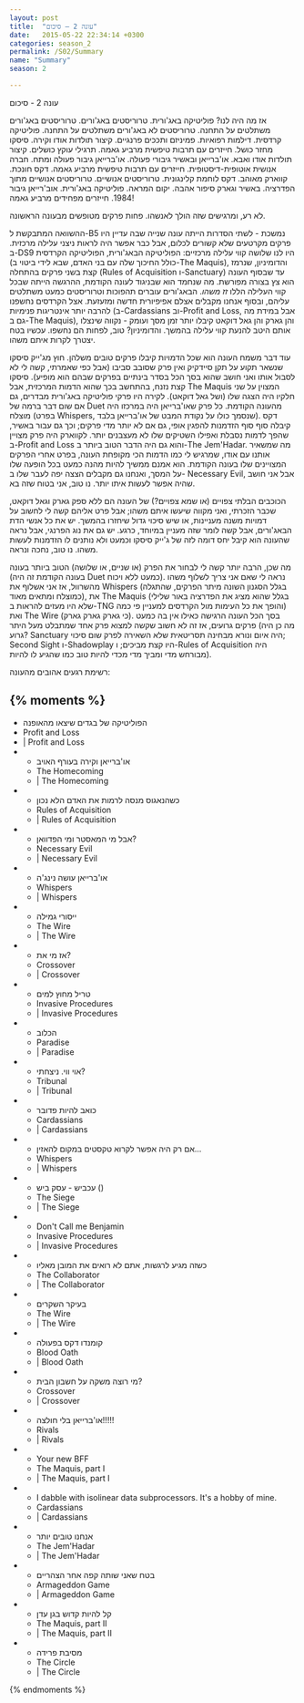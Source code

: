 ```yaml
---
layout: post
title:  "עונה 2 – סיכום"
date:   2015-05-22 22:34:14 +0300
categories: season_2
permalink: /S02/Summary
name: "Summary"
season: 2

---
```

עונה 2 - סיכום

אז מה היה לנו?
פוליטיקה באג'ורית. טרוריסטים באג'ורים. טרוריסטים באג'ורים משתלטים על התחנה. טרוריסטים לא באג'ורים משתלטים על התחנה. פוליטיקה קרדסית. דילמות רפואיות. פמיניזם ותככים פרנגיים. קיצור תולדות אודו וקירה. סיסקו מחזר כושל. חייזרים עם תרבות טיפשית מרביע גאמה. תרגילי עוקץ כושלים. קיצור תולדות אודו ואבא. או'ברייאן ובאשיר גיבורי פעולה. או'ברייאן גיבור פעולה ומתח. חברה אנושית אוטופית-דיסטופית. חייזרים עם תרבות טיפשית מרביע גאמה. דקס חונכת. קווארק מאוהב. דקס לוחמת קלינגונית. טרוריסטים אנושיים. טרוריסטים אנושיים מתוך הפדרציה. באשיר וגארק סיפור אהבה. יקום המראה. פוליטיקה באג'ורית. אוב'רייאן גיבור 1984. חייזרים מפחידים מרביע גאמה!

לא רע, ומרגישים שזה הולך לאנשהו. פחות פרקים מטופשים מבעונה הראשונה.

ההשוואה המתבקשת ל-B5 נמשכת - לשתי הסדרות הייתה עונה שנייה שבה עדיין היו פרקים מקרטעים שלא קשורים לכלום, אבל כבר אפשר היה לראות ניצני עלילה מרכזית. ב-DS9 היו לנו שלושה קווי עלילה מרכזיים: הפוליטיקה הבאג'ורית, הפוליטיקה הקרדסית (כולל החיכוך שלה עם בני האדם, שבא לידי ביטוי ב-The Maquis), והדומיניון, שנרמז קצת בשני פרקים בהתחלה (Rules of Acquisition ו-Sanctuary) עד שבסוף העונה הוא צץ בצורה מפורשת. מה שנחמד הוא שבניגוד לעונה הקודמת, ההרגשה הייתה שבכל קווי העלילה הללו *זז משהו*. הבאג'ורים עוברים תהפוכות וטרוריסטים כמעט משתלטים עליהם, ובסוף אנחנו מקבלים אצלם אפיפיורית חדשה ומזעזעת. אצל הקרדסים נחשפנו להרבה יותר אינטריגות פנימיות (ב-Cardassians וב-Profit and Loss, אבל במידת מה גם ב-The Maquis), והן גארק והן גאל דוקאט קיבלו יותר זמן מסך ועומק - נקווה שינצלו אותם היטב להנעת קווי עלילה בהמשך. והדומיניון? טוב, לפחות הם נחשפו. עכשיו בטח יצטרך לקרות איתם משהו.

עוד דבר משמח העונה הוא שכל הדמויות קיבלו פרקים טובים משלהן. חוץ מג'ייק סיסקו שנשאר תקוע על תקן סיידקיק ואין פרק שסובב סביבו (אבל כפי שאמרתי, קשה לי לא לסבול אותו ואני חושב שהוא בסך הכל בסדר בינתיים בפרקים שבהם הוא מופיע). סיסקו קצת נזנח, בהתחשב בכך שהוא הדמות המרכזית, אבל The Maquis המצוין על שני חלקיו היה הצגה שלו (ושל גאל דוקאט). לקירה היו פרקי פוליטיקה באג'ורית מבדרים, גם אם שום דבר ברמה של Duet מהעונה הקודמת. כל פרק שאו'ברייאן היה במרכזו היה מוצלח (בפרט Whispers, שנסמך כולו על נקודת המבט של או'ברייאן בלבד). דקס קיבלה סוף סוף הזדמנות להפגין אופי, גם אם לא יותר מדי פרקים; וכך גם עבור באשיר, שהפך לדמות נסבלת ואפילו השטיקים שלו לא מעצבנים יותר. לקווארק היה פרק מצויין ב-Profit and Loss והוא גם היה הדבר הטוב ביותר ב-The Jem'Hadar. מה שמשאיר אותנו עם אודו, שמרגיש לי כמו הדמות הכי מקופחת העונה, בפרט אחרי הפרקים המצויינים שלו בעונה הקודמת. הוא אמנם ממשיך להיות מהנה כמעט בכל הופעה שלו על המסך, ואנחנו גם מקבלים הצצה יפה לעבר שלו ב- Necessary Evil, אבל אני חושב שהיה אפשר לעשות איתו יותר. נו טוב, אני בטוח שזה בא.

הכוכבים הבלתי צפויים (או שמא צפויים?) של העונה הם ללא ספק גארק וגאל דוקאט, שכבר הזכרתי, ואני מקווה שיעשו איתם משהו; אבל פרט אליהם קשה לי לחשוב על דמויות משנה מעניינות, או שיש סיכוי גדול שיחזרו בהמשך. יש את כל אנשי הדת הבאג'ורים, אבל קשה לומר שזה מעניין במיוחד, כרגע. יש גם את נוג הפרנגי, אבל נראה שהעונה הוא קיבל יחס דומה לזה של ג'ייק סיסקו וכמעט ולא נותנים לו הזדמנות לעשות משהו. נו טוב, נחכה ונראה.

מה שכן, הרבה יותר קשה לי לבחור את הפרק (או שניים, או שלושה) הטוב ביותר בעונה (בעונה הקודמת זה היה Duet כמעט ללא ויכוח). נראה לי שאם אני צריך לשלוף משהו מהשרוול, אז אני אשלוף את Whispers (בגלל הסגנון השונה מיתר הפרקים, שהתגלה כמוצלח ומתאים מאוד), את The Maquis (בגלל שהוא מציג את הפדרציה באור שלילי שלא היו מעזים להראות ב-TNG והופך את כל העימות מול הקרדסים למעניין פי כמה) ואת The Wire (כי גארק גארק גארק). בסך הכל העונה הרגישה כאילו אין בה כמעט פרקים גרועים, אז זה לא חשוב שקשה למצוא פרק אחד שמתבלט מעל היתר (מה כן היה גרוע? Sanctuary היה איום ונורא מבחינה תסריטאית שלא השאירה לפרק שום סיכוי; Second Sight ו-Shadowplay היו קצת מביכים; ו-Rules of Acquisition היה מבורחש מדי ומביך מדי מכדי להיות טוב כמו שהגיע לו להיות).

רשימת רגעים אהובים מהעונה:

{% moments %}
-
  - הפוליטיקה של בגדים שיצאו מהאופנה
  - Profit and Loss
  - |
    Profit and Loss
-
  - או'ברייאן וקירה בעורף האויב
  - The Homecoming
  - |
    The Homecoming
-
  - כשהנאגוס מנסה לרמות את האדם הלא נכון
  - Rules of Acquisition
  - |
    Rules of Acquisition
-
  - אבל מי המאסטר ומי הפדוואן?
  - Necessary Evil
  - |
    Necessary Evil
-
  - או'ברייאן עושה נינג'ה
  - Whispers
  - |
    Whispers
-
  - ייסורי גמילה
  - The Wire
  - |
    The Wire
-
  - אז מי את?
  - Crossover
  - |
    Crossover
-
  - טריל מחוץ למים
  - Invasive Procedures
  - |
    Invasive Procedures
-
  - הכלוב
  - Paradise
  - |
    Paradise
-
  - אוי ווי. ניצחתי?
  - Tribunal
  - |
    Tribunal
-
  - כואב להיות פדובר
  - Cardassians
  - |
    Cardassians
-
  - אם רק היה אפשר לקרוא טקסטים במקום להאזין...
  - Whispers
  - |
    Whispers
-
  - עכביש - עסק ביש ()
  - The Siege
  - |
    The Siege
- 
  - Don't Call me Benjamin 
  - Invasive Procedures
  - |
    Invasive Procedures
-
  - כשזה מגיע לרגשות, אתם לא רואים את המובן מאליו
  - The Collaborator
  - |
    The Collaborator
-
  - בעיקר השקרים
  - The Wire
  - |
    The Wire
-
  - קומנדו דקס בפעולה
  - Blood Oath
  - |
    Blood Oath
-
  - מי רוצה משקה על חשבון הבית?
  - Crossover
  - |
    Crossover
-
  - או'ברייאן בלי חולצה!!!!!
  - Rivals
  - |
    Rivals
-
  - Your new BFF
  - The Maquis, part I
  - |
    The Maquis, part I
-
  - I dabble with isolinear data subprocessors. It's a hobby of mine.
  - Cardassians
  - |
    Cardassians
-
  - אנחנו טובים יותר
  - The Jem'Hadar
  - |
    The Jem'Hadar
-
  - בטח שאני שותה קפה אחר הצהריים
  - Armageddon Game
  - |
    Armageddon Game
-
  - קל להיות קדוש בגן עדן
  - The Maquis, part II
  - |
    The Maquis, part II
-
  - מסיבת פרידה
  - The Circle
  - |
    The Circle

     
{% endmoments %}